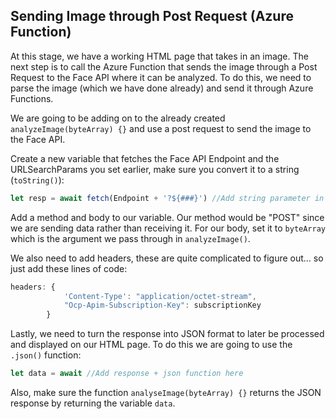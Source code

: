 ## Sending Image through Post Request (Azure Function)

At this stage, we have a working HTML page that takes in an image. The next step is to call the Azure Function that sends the image through a Post Request to the Face API where it can be analyzed. To do this, we need to parse the image (which we have done already) and send it through Azure Functions.



We are going to be adding on to the already created `analyzeImage(byteArray) {}` and use a post request to send the image to the Face API.



Create a new variable that fetches the Face API Endpoint and the URLSearchParams you set earlier, make sure you convert it to a string (`toString()`):

```javascript
let resp = await fetch(Endpoint + '?${###}') //Add string parameter in ###
```

Add a method and body to our variable. Our method would be "POST" since we are sending data rather than receiving it. For our body, set it to `byteArray` which is the argument we pass through in `analyzeImage()`.



We also need to add headers, these are quite complicated to figure out... so just add these lines of code:

```javascript
headers: {
            'Content-Type': "application/octet-stream",
            "Ocp-Apim-Subscription-Key": subscriptionKey
        }
```

Lastly, we need to turn the response into JSON format to later be processed and displayed on our HTML page. To do this we are going to use the `.json()` function:

```javascript
let data = await //Add response + json function here
```

Also, make sure the function `analyseImage(byteArray) {}` returns the JSON response by returning the variable `data`.
